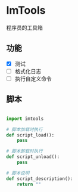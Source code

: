 # ImTools

程序员的工具箱

## 功能

- [x] 测试
- [ ] 格式化日志
- [ ] 执行自定义命令

## 脚本

```python

import imtools

# 脚本加载时执行
def script_load():
    pass

# 脚本卸载时执行
def script_unload():
    pass

# 脚本说明
def script_description():
    return ""



```